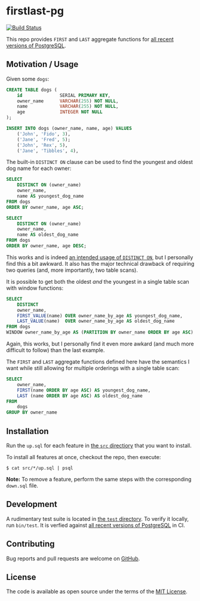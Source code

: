# firstlast-pg
[![Build Status](https://travis-ci.org/alecdotninja/firstlast-pg.svg?branch=master)](https://travis-ci.org/alecdotninja/firstlast-pg)

This repo provides `FIRST` and `LAST` aggregate functions for [all recent versions of PostgreSQL](.travis.yml).

## Motivation / Usage

Given some `dogs`:

```sql
CREATE TABLE dogs (
    id              SERIAL PRIMARY KEY,
    owner_name      VARCHAR(255) NOT NULL,
    name            VARCHAR(255) NOT NULL,
    age             INTEGER NOT NULL
);

INSERT INTO dogs (owner_name, name, age) VALUES
    ('John', 'Fido', 3),
    ('Jane', 'Fred', 5);
    ('John', 'Rex', 5),
    ('Jane', 'Tibbles', 4),
```

The built-in `DISTINCT ON` clause can be used to find the youngest and oldest dog name for each owner:

```sql
SELECT
    DISTINCT ON (owner_name)
    owner_name,
    name AS youngest_dog_name
FROM dogs
ORDER BY owner_name, age ASC;

SELECT
    DISTINCT ON (owner_name)
    owner_name,
    name AS oldest_dog_name
FROM dogs
ORDER BY owner_name, age DESC;
```

This works and is indeed [an intended usage of `DISTINCT ON`](), but I personally find this a bit awkward.
It also has the major technical drawback of requiring two queries (and, more importantly, two table scans).

It is possible to get both the oldest *and* the youngest in a single table scan with window functions:

```sql
SELECT
    DISTINCT
    owner_name,
    FIRST_VALUE(name) OVER owner_name_by_age AS youngest_dog_name,
    LAST_VALUE(name)  OVER owner_name_by_age AS oldest_dog_name
FROM dogs
WINDOW owner_name_by_age AS (PARTITION BY owner_name ORDER BY age ASC)
```

Again, this works, but I personally find it even more awkard (and much more difficult to follow) than the last example.

The `FIRST` and `LAST` aggregate functions defined here have the semantics I want while still allowing for multiple orderings with a single table scan:

```sql
SELECT
    owner_name,
    FIRST(name ORDER BY age ASC) AS youngest_dog_name,
    LAST (name ORDER BY age ASC) AS oldest_dog_name
FROM
    dogs
GROUP BY owner_name
```

## Installation

Run the `up.sql` for each feature in [the `src` directiory](src) that you want to install.

To install all features at once, checkout the repo, then execute:

    $ cat src/*/up.sql | psql

**Note:** To remove a feature, perform the same steps with the corresponding `down.sql` file.

## Development

A rudimentary test suite is located in [the `test` directory](test).
To verify it locally, run `bin/test`.
It is verfied against [all recent versions of PostgreSQL](.travis.yml) in CI.

## Contributing

Bug reports and pull requests are welcome on [GitHub](https://github.com/alecdotninja/firstlast-pg).

## License

The code is available as open source under the terms of the [MIT License](http://opensource.org/licenses/MIT).
